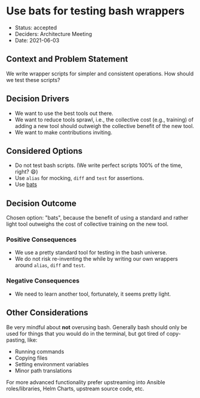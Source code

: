 # Use bats for testing bash wrappers

- Status: accepted
- Deciders: Architecture Meeting
- Date: 2021-06-03

## Context and Problem Statement

We write wrapper scripts for simpler and consistent operations.
How should we test these scripts?

## Decision Drivers

- We want to use the best tools out there.
- We want to reduce tools sprawl, i.e., the collective cost (e.g., training) of adding a new tool should outweigh the collective benefit of the new tool.
- We want to make contributions inviting.

## Considered Options

- Do not test bash scripts. (We write perfect scripts 100% of the time, right? :smile:)
- Use `alias` for mocking, `diff` and `test` for assertions.
- Use [bats](https://github.com/bats-core/bats-core)

## Decision Outcome

Chosen option: "bats", because the benefit of using a standard and rather light tool outweighs the cost of collective training on the new tool.

### Positive Consequences

- We use a pretty standard tool for testing in the bash universe.
- We do not risk re-inventing the while by writing our own wrappers around `alias`, `diff` and `test`.

### Negative Consequences

- We need to learn another tool, fortunately, it seems pretty light.

## Other Considerations

Be very mindful about **not** overusing bash. Generally bash should only be used for things that you would do in the terminal, but got tired of copy-pasting, like:

- Running commands
- Copying files
- Setting environment variables
- Minor path translations

For more advanced functionality prefer upstreaming into Ansible roles/libraries, Helm Charts, upstream source code, etc.
